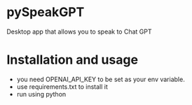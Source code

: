 # pySpeakGPT
Desktop app that allows you to speak to Chat GPT

# Installation and usage
- you need OPENAI_API_KEY to be set as your env variable.
- use requirements.txt to install it
- run using python
